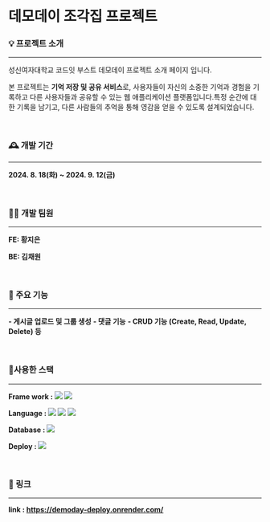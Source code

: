# 데모데이 조각집 프로젝트 


### 💡 프로젝트 소개
___


성신여자대학교 코드잇 부스트 데모데이 프로젝트 소개 페이지 입니다.

본 프로젝트는 **기억 저장 및 공유 서비스**로, 사용자들이 자신의 소중한 기억과 경험을 기록하고 다른 사용자들과 공유할 수 있는 웹 애플리케이션 플랫폼입니다.특정 순간에 대한 기록을 남기고, 다른 사람들의 추억을 통해 영감을 얻을 수 있도록 설계되었습니다.

<br>

### 🕰️ 개발 기간
___

**2024. 8. 18(화) ~ 2024. 9. 12(금)**

<br>

### 👩‍💻 개발 팀원 
___


**FE: 황지은**


**BE: 김채원**

<br>

### 📌 주요 기능
___

**- 게시글 업로드 및 그룹 생성**
**- 댓글 기능**
**- CRUD 기능 (Create, Read, Update, Delete) 등**

<br>


### 🔧사용한 스택
___


**Frame work : <img src="https://img.shields.io/badge/Node.js-339933?style=for-the-badge&logo=Node.js&logoColor=white">
<img src="https://img.shields.io/badge/React-61DAFB?style=for-the-badge&logo=React&logoColor=white">** 


**Language : <img src="https://img.shields.io/badge/JavaScript-F7DF1E?style=for-the-badge&logo=JavaScript&logoColor=white"> <img src="https://img.shields.io/badge/HTML5-E34F26?style=for-the-badge&logo=HTML5&logoColor=white"> <img src="https://img.shields.io/badge/CSS3-1572B6?style=for-the-badge&logo=CSS3&logoColor=white">** 


**Database : <img src="https://img.shields.io/badge/Postgresql-4169E1?style=flat-square&logo=Postgresql&logoColor=white"/>**


**Deploy : <img src="https://img.shields.io/badge/render-000000?style=flat-square&logo=render&logoColor=white"/>**

<br>

### 🔗 링크
___


**link : https://demoday-deploy.onrender.com/**

